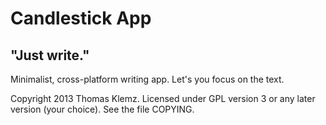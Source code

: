Candlestick App
===============

## "Just write."

Minimalist, cross-platform writing app. Let's you focus on the text.


Copyright 2013 Thomas Klemz. 
Licensed under GPL version 3 or any later version (your choice).
See the file COPYING.
